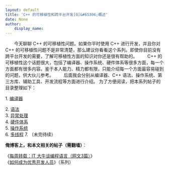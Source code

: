 ```yaml
---
layout: default
title: 'C++ 的可移植性和跨平台开发[0]&#65306;概述'
date: None
author:
    display_name: 
---
```


　　今天聊聊 C++ 的可移植性问题。如果你平时使用 C++ 进行开发，并且你对 C++ 的可移植性问题不是非常清楚，那么建议你看看这个系列。即使你目前没有跨平台开发的需要，了解可移植性方面的知识对你还是很有帮助的。 　　C++ 的可移植性这个话题很大，包括了编译器、操作系统、硬件体系等很多方面，每一个方面都有很多内容。鉴于本人能力、精力都有限，只能介绍每一个方面最容易碰到的问题，供大伙儿参考。 　　后面我会分别从编译器、C++ 语法、操作系统、第三方库、辅助工具、开发流程等方面进行介绍。 为了方便阅读，把本系列帖子的目录整理如下：

1\. [编译器](https://program-think.blogspot.com/2009/01/cxx-cross-platform-develop-1-compiler.html)

  
2\. [语法](https://program-think.blogspot.com/2009/01/cxx-cross-platform-develop-2-language.html)  
3\. [异常处理](https://program-think.blogspot.com/2009/01/cxx-cross-platform-develop-3-exception.html)  
4\. [硬件体系](https://program-think.blogspot.com/2009/01/cxx-cross-platform-develop-4-hardware.html)  
5\. [操作系统](https://program-think.blogspot.com/2009/02/cxx-cross-platform-develop-5-os.html)  
6\. [多线程](https://program-think.blogspot.com/2009/04/cxx-cross-platform-develop-6-thread.html) 7. （未完待续）

**俺博客上，和本文相关的帖子（需翻墙）**：

  
《[每周转载：IT 大牛谈编程语言（网文3篇）](https://program-think.blogspot.com/2012/05/weekly-share-5.html)》  
《[如何成为优秀开发人员](https://program-think.blogspot.com/2009/01/0.html)》（系列）

